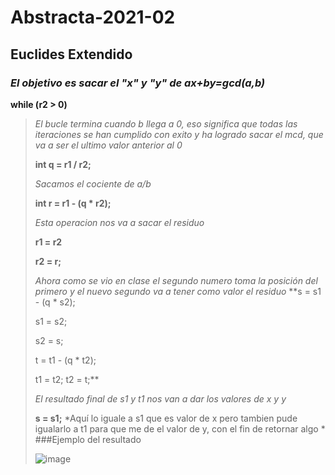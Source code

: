 # Abstracta-2021-02
## Euclides Extendido
### *El objetivo es sacar el "x" y "y" de ax+by=gcd(a,b)*
> 
 **while (r2 > 0)**
>
>*El bucle termina cuando b llega a 0, eso significa que todas las iteraciones se han cumplido con exito y ha logrado sacar el mcd, que va a ser el ultimo valor anterior al 0*
>
>**int q = r1 / r2;**
>
>*Sacamos el cociente de a/b*
>
>**int r = r1 - (q * r2);**
>
>*Esta operacion nos va a sacar el residuo*
>
>**r1 = r2**
>
>**r2 = r;**
>
>*Ahora como se vio en clase el segundo numero toma la posición del primero y el nuevo segundo va a tener como valor el residuo*
>	**s = s1 - (q * s2);
>
> s1 = s2;
>       
> s2 = s;
>
>	t = t1 - (q * t2);	
>	
>	t1 = t2; t2 = t;**
>		
>*El resultado final de s1 y t1 nos van a dar los valores de x y y*
>
>**s = s1;**
>*Aquí lo iguale a s1 que es valor de x pero tambien pude igualarlo a t1 para que me de el valor de y, con el fin de retornar algo *
###Ejemplo del resultado
>
>![image](https://user-images.githubusercontent.com/54364033/135956506-ce9f78f2-2775-4046-980a-b5bbdf93a7e0.png)
